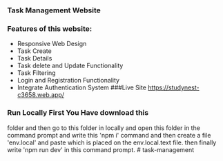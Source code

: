 ### Task Management Website
### Features of this website:
* Responsive Web Design
* Task Create
* Task Details
* Task delete and Update Functionality
* Task Filtering
* Login and Registration Functionality
* Integrate Authentication System
###Live Site https://studynest-c3658.web.app/
### Run Locally First You Have download this 
folder and then go to this folder in locally and 
open this folder in the command prompt and write 
this 'npm i' command and then create a file 'env.local' and paste which is placed on the env.local.text file.
then finally write 'npm run dev' in this command prompt.
#   t a s k - m a n a g e m e n t  
 